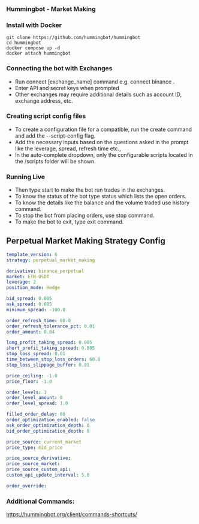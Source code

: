 ### Hummingbot - Market Making

### Install with Docker


```
git clone https://github.com/hummingbot/hummingbot
cd hummingbot
docker compose up -d
docker attach hummingbot
```
### Connecting the bot with Exchanges
- Run connect [exchange_name] command e.g. connect binance .
- Enter API and secret keys when prompted
- Other exchanges may require additional details such as account ID, exchange address, etc.

### Creating script config files
- To create a configuration file for a compatible, run the create command and add the --script-config flag.
- Add the necessary inputs based on the questions asked in the prompt like the leverage, spread, refresh time etc.,
- In the auto-complete dropdown, only the configurable scripts located in the /scripts folder will be shown.

### Running Live
- Then type start to make the bot run trades in the exchanges.
- To know the status of the bot type status which lists the open orders.
- To know the details like the balance and the volume traded use history command.
- To stop the bot from placing orders, use stop command.
- To make the bot to exit, type exit command.

## Perpetual Market Making Strategy Config

```yaml
template_version: 6
strategy: perpetual_market_making

derivative: binance_perpetual
market: ETH-USDT
leverage: 2
position_mode: Hedge

bid_spread: 0.005
ask_spread: 0.005
minimum_spread: -100.0

order_refresh_time: 60.0
order_refresh_tolerance_pct: 0.01
order_amount: 0.04

long_profit_taking_spread: 0.005
short_profit_taking_spread: 0.005
stop_loss_spread: 0.01
time_between_stop_loss_orders: 60.0
stop_loss_slippage_buffer: 0.01

price_ceiling: -1.0
price_floor: -1.0

order_levels: 1
order_level_amount: 0
order_level_spread: 1.0

filled_order_delay: 60
order_optimization_enabled: false
ask_order_optimization_depth: 0
bid_order_optimization_depth: 0

price_source: current_market
price_type: mid_price

price_source_derivative:
price_source_market:
price_source_custom_api:
custom_api_update_interval: 5.0

order_override:

```
### Additional Commands:
https://hummingbot.org/client/commands-shortcuts/






